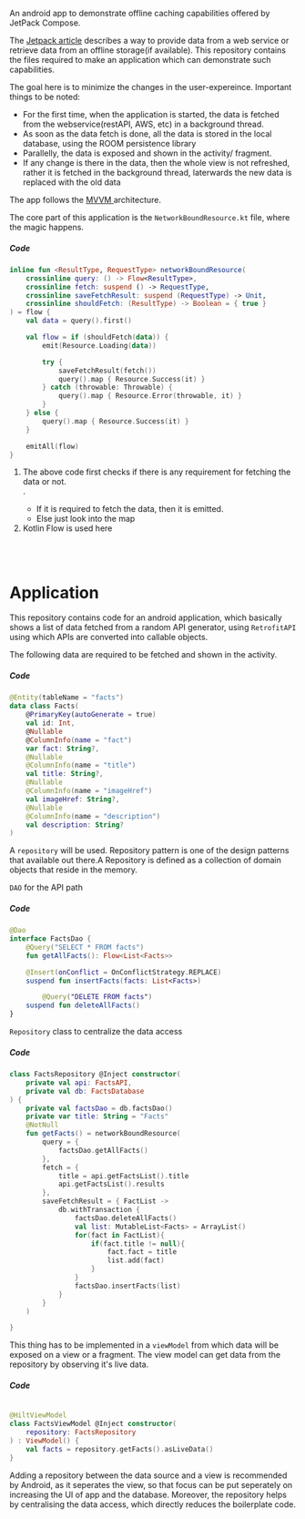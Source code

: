 
An android app to  demonstrate offline caching capabilities offered by JetPack Compose.

The <a href = "https://developer.android.com/jetpack/guide"> Jetpack article</a> describes a way to provide data from a web service or retrieve data from an offline storage(if available). This repository contains the files required to make an application which can demonstrate such capabilities.


The goal here is to minimize the changes in the user-expereince. Important things to be noted:
<ul>
  <li> For the first time, when the application is started, the data is fetched from the webservice(restAPI, AWS, etc) in a background thread.</li>
  <li> As soon as the data fetch is done, all the data is stored in the local database, using the ROOM persistence library</li>
  <li> Parallelly, the data is exposed and shown in the activity/ fragment.</li>
  <li> If any change is there in the data, then the whole view is not refreshed, rather it is fetched in the background thread, laterwards the new data is replaced with the old data</li>
</ul>


The app follows the <a href = "https://www.google.com/url?sa=t&rct=j&q=&esrc=s&source=web&cd=&cad=rja&uact=8&ved=2ahUKEwjYuM7Xv8nyAhVMAHIKHSOjDr4QFnoECAYQAQ&url=https%3A%2F%2Fdeveloper.android.com%2Ftopic%2Flibraries%2Farchitecture%2Fviewmodel&usg=AOvVaw3f_7HpGuQps9xX6BXFMqhB" > MVVM </a> architecture.

The core part of this application is the `NetworkBoundResource.kt` file, where the magic happens.

##### Code
```kotlin
inline fun <ResultType, RequestType> networkBoundResource(
    crossinline query: () -> Flow<ResultType>,
    crossinline fetch: suspend () -> RequestType,
    crossinline saveFetchResult: suspend (RequestType) -> Unit,
    crossinline shouldFetch: (ResultType) -> Boolean = { true }
) = flow {
    val data = query().first()

    val flow = if (shouldFetch(data)) {
        emit(Resource.Loading(data))

        try {
            saveFetchResult(fetch())
            query().map { Resource.Success(it) }
        } catch (throwable: Throwable) {
            query().map { Resource.Error(throwable, it) }
        }
    } else {
        query().map { Resource.Success(it) }
    }

    emitAll(flow)
}
```

<ol>
  <li>The above code first checks if there is any requirement for fetching the data or not.</li>.
  <ul>
    <li>If it is required to fetch the data, then it is emitted.</li> 
    <li>Else just look into the map</li>
  </ul>
  <li> Kotlin Flow is used here</li>
  </ol>
 <br></br>
  

# Application
This repository contains code for an android application, which basically shows a list of data fetched from a random API generator, using `RetrofitAPI` using which APIs are converted into callable objects. 

The following data are required to be fetched  and shown in the activity.

##### Code

```kotlin
@Entity(tableName = "facts")
data class Facts(
    @PrimaryKey(autoGenerate = true)
    val id: Int,
    @Nullable
    @ColumnInfo(name = "fact")
    var fact: String?,
    @Nullable
    @ColumnInfo(name = "title")
    val title: String?,
    @Nullable
    @ColumnInfo(name = "imageHref")
    val imageHref: String?,
    @Nullable
    @ColumnInfo(name = "description")
    val description: String?
)
```

A `repository` will be used. Repository pattern is one of the design patterns that available out there.A Repository is defined as a collection of domain objects that reside in the memory.


`DAO` for the API path

##### Code

```kotlin
@Dao
interface FactsDao {
    @Query("SELECT * FROM facts")
    fun getAllFacts(): Flow<List<Facts>>

    @Insert(onConflict = OnConflictStrategy.REPLACE)
    suspend fun insertFacts(facts: List<Facts>)

        @Query("DELETE FROM facts")
    suspend fun deleteAllFacts()
}
```

`Repository` class to centralize the data access

##### Code

```kotlin
class FactsRepository @Inject constructor(
    private val api: FactsAPI,
    private val db: FactsDatabase
) {
    private val factsDao = db.factsDao()
    private var title: String = "Facts"
    @NotNull
    fun getFacts() = networkBoundResource(
        query = {
            factsDao.getAllFacts()
        },
        fetch = {
            title = api.getFactsList().title
            api.getFactsList().results
        },
        saveFetchResult = { FactList ->
            db.withTransaction {
                factsDao.deleteAllFacts()
                val list: MutableList<Facts> = ArrayList()
                for(fact in FactList){
                    if(fact.title != null){
                        fact.fact = title
                        list.add(fact)
                    }
                }
                factsDao.insertFacts(list)
            }
        }
    )

}
```

This thing has to be implemented in a `viewModel` from which data will be exposed on a view or a fragment. 
The view model can get data from the repository by observing it's live data.


##### Code

```kotlin

@HiltViewModel
class FactsViewModel @Inject constructor(
    repository: FactsRepository
) : ViewModel() {
    val facts = repository.getFacts().asLiveData()
}
```
Adding a repository between the data source and a view is recommended by Android, as it seperates the view, so that focus can be put seperately on increasing the UI of app and the database. Moreover, the repository helps by centralising the data access, which directly reduces the boilerplate code.

